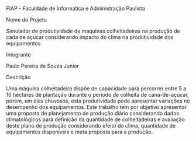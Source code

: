 FIAP - Faculdade de Informática e Administração Paulista

Nome do Projeto

Simulador de produtividade de maquinas colheitadeiras na produção de cada de açucar considerando impacto do clima na produtividade dos equipamentos

Integrante

Paulo Pereira de Souza Junior

Descrição

Uma máquina colheitadeira dispõe de capacidade para percorrer entre 5 a 10 hectares de plantação durante o período de colheita de cana-de-açúcar, porém, em dias chuvosos, esta produtividade pode apresentar variações no desempenho dos equipamentos. Este trabalho tem por objetivo apresentar uma proposta de planejamento de produção diário considerando dados climatológicos para definição da quantidade de colheitadeiras e avaliação deste plano de produção considerando efeito do clima, quantidade de equipamentos disponíveis e meta proposta para a produção.
